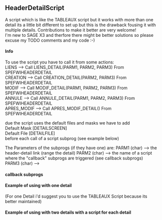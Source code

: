 ## HeaderDetailScript
A script which is like the TABLEAUX script but it works with more than one detail its a little bit different to set up but this is the drawback fousing it with multiple details. Contributions to make it better are very welcome!  
I'm new to SAGE X3 and therfore there might be better solutions so please excuse my TODO comments and my code :-)

#### Info
To use the script you have to call it from some actions:  
LIENS       --> Call LIENS_DETAIL(PARM1, PARM2, PARM3) From SPEFWIHEADERDETAIL  
CREATION    --> Call CREATION_DETAIL(PARM2, PARM3) From SPEFWIHEADERDETAIL  
MODIF       --> Call MODIF_DETAIL(PARM1, PARM2, PARM3) From SPEFWIHEADERDETAIL   
ANNULE      --> Call ANNULE_DETAIL(PARM1, PARM2, PARM3) From SPEFWIHEADERDETAIL  
APRES_MODIF --> Call APRES_MODIF_DETAIL() From SPEFWIHEADERDETAIL 

due the script uses the default files and masks we have to add  
Default Mask [DETAILSCREEN]  
Default File [DETAILFILE]  
before each call of a script subprog (see example below)

The Parameters of the subprogs (if they have one) are:
PARM1 (char) --> the header-detail link (range the detail)
PARM2 (char) --> the name of a script where the "callback" subprogs are triggered (see callback subprogs)
PARM3 (char) -->

#### callback subprogs


#### Example of using with one detail
(For one Detail i'd suggest you to use the TABLEAUX Script because its better maintained)


#### Example of using with two details with a script for each detail 






